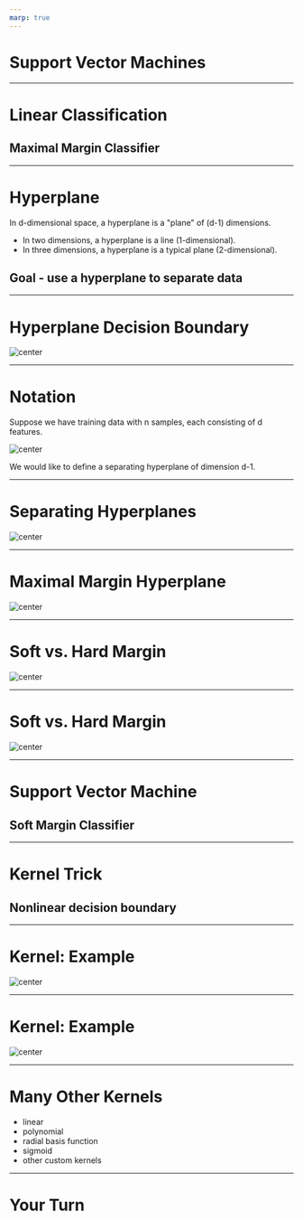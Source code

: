 ```yaml
---
marp: true
---
```


<style>
img[alt~="center"] {
  display: block;
  margin: 0 auto;
}
</style>

# Support Vector Machines
<!--
Support vector machines (SVM) can be used for both classification and regression tasks. But using SVM for classification is far more common, so in this lecture, we will focus on classification tasks. The lab also focuses mainly on classification but does include a regression example.
-->

---

# Linear Classification
## Maximal Margin Classifier

<!--
A support vector machine is a generalization of a much simpler model called a maximal margin classifier. Let's first discuss the maximal margin classifier. Then we'll see how to extend this simple idea to a more robust support vector machine.
-->

---

# Hyperplane
In d-dimensional space, a hyperplane is a "plane" of (d-1) dimensions.

* In two dimensions, a hyperplane is a line (1-dimensional).
* In three dimensions, a hyperplane is a typical plane (2-dimensional).

## Goal - use a hyperplane to separate data
<!--
A hyperplane is the analogue of a line in higher dimensions. If we are looking at d-dimensional space, then a hyperplane has dimension d-1.

For example, if we look at the typical 2-dimensional Cartesian coordinate system, then a hyperplane is a line.

Similarly, if we consider 3-dimensional space, then a hyperplane is a 2-dimensional plane.

Although we cannot visualize this in higher dimensions, the analogy carries through.

Note that "plane" in the definition refers to an affine subspace.


-->

---

# Hyperplane Decision Boundary

![center](res/svm01.png)

<!--
Here we have two classes of observations. Class 1 is shown in yellow, and class 2 is shown in red. They are linearly separated by the hyperplane X_{2} = m*X_{1} + b. Note that this is just the equation of a line. We can rearrange our terms into this equivalent equation: X_{2} - m*X_[1} - b = 0.

Image Details:
* [svm01.png](http://www.google.com): Copyright Google

-->

---
# Notation
Suppose we have training data with n samples, each consisting of d features.

![center](res/svm02.png)

We would like to define a separating hyperplane of dimension d-1.

<!--
Here we have sample data points x_{1} = [x11, x12, ..., x1d], x_{2} = [x21, x22, ..., x2d], and so on. If a separating hyperplane exists, then it cuts our space into d distinct regions. We label the data points based on which region they reside in.

Let's look back at two dimensions, where we can draw examples.


Image Details:
* [svm02.png](http://www.google.com): Copyright Google
-->

---

# Separating Hyperplanes

![center](res/svm03.png)

<!--

Here is the same example data from before, and we have drawn three different separating hyperplanes.

Notice that any of these hyperplanes can be used to define a classifier. If X_{2} - m*X_{1} - b > 0, then we classify the point as yellow (class 1). If X_{2} - m*X_{1} - b < 0, then we classify the point as red (class 2).

How do we choose a separating hyperplane? Which one is the "best"?


Image Details:
* [svm03.png](http://www.google.com): Copyright Google
-->
---

# Maximal Margin Hyperplane

![center](res/svm04.png)

<!--
We compute the Euclidean distance from each data point to the separating hyperplane. The smallest such distance is called the margin. We define the maximal margin hyperplane to be the hyperplane for which the margin is the largest. In other words, we want points from both classes to be as far away from the separating hyperplane as possible.

The data points that define the margin are called the support vectors because they "support" the maximal margin hyperplane.

Image Details:
* [svm04.png](http://www.google.com): Copyright Google
-->
---

# Soft vs. Hard Margin

![center](res/svm05.png)

<!--
Let's continue to consider the same example, but imagine we receive one additional piece of training data from class 1 (yellow). The new point is the yellow point that is furthest to the right in the graph. We can still define a separating hyperplane, but the margin is tiny. The maximal margin classifier is also known as a hard margin classifier, meaning that points must be perfectly, linearly separated. A hard margin classifier will correctly classify all the training data, but it can be somewhat limiting and not robust to the introduction of new data points.

Image Details:
* [svm05.png](http://www.google.com): Copyright Google
-->
---

# Soft vs. Hard Margin

![center](res/svm06.png)

<!--
Sometimes it is advantageous to consider a hyperplane that does not perfectly separate all our training data. Here is an example of a soft margin classifier. We see that the yellow data point furthest to the right is incorrectly classified by our model. But we have increased our margin, which can lead to greater robustness and better performance on our test data.

Image Details:
* [svm06.png](http://www.google.com): Copyright Google
-->
---

# Support Vector Machine
## Soft Margin Classifier

<!--
A support vector machine is a soft margin classifier. We use the idea of the maximal margin classifier, but we allow for some data points to be incorrectly labeled. The incorrect labeling happens either because our data wasn't linearly separable to begin with, or because we want to increase our margin and reduce overfitting.
-->

---

# Kernel Trick
## Nonlinear decision boundary

<!--
When the data are not linearly separable, the kernel trick can help us find a decision boundary.
-->

---

# Kernel: Example

![center](res/svm07.png)

<!--
Consider these data. It is clear that we will never be able to find a decision boundary that is a straight line. We can, however, increase the dimension and define a hyperplane in a higher dimension.

Here is the main idea:
* transform the features to a higher dimensional space, essentially allowing extra dimensions for non-linearity.

* use a linear svm in the higher dimension to create a linear decision boundary.

* transform the linear decision boundary back to our original feature space to obtain a non-linear boundary.

In this example, it's pretty clear that a circle would be a reasonable boundary. We may try the kernel k((X_{1},X_{2})) = (X_{1}, X_{2}, X_{1}^{2} + X_{2}^{2}). Notice that this maps everything to three-dimensional space. In three dimensions, we can find a linear decision boundary and then pull that back to a non-linear boundary in two dimensions. We get something like this (next slide).

Image Details:
* [svm07.png](http://www.google.com): Copyright Google
-->

---

# Kernel: Example

![center](res/svm08.png)

<!--
Here is the result of using a kernel with X_{1}^{2} + X_{2}^{2} in the third dimension.


Image Details:
* [svm08.png](https://opensource.google/docs/copyright/): Copyright Google
-->

---

# Many Other Kernels
* linear
* polynomial
* radial basis function
* sigmoid
* other custom kernels

<!--
There are many other possible kernel functions. A few of the common ones are listed on this slide. When implementing svm with scikit-learn, the kernel can be treated as a hyperparameter that is tuned with your model.

Reference: https://scikit-learn.org/stable/modules/svm.html#kernel-functions

-->

---

# Your Turn

<!--
Now let's take a look at the lab, where you will practice building support vector machines.
-->
